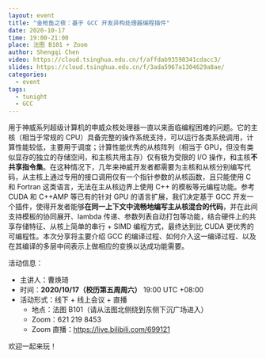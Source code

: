 ```yaml
---
layout: event
title: "金枪鱼之夜：基于 GCC 开发异构处理器编程插件"
date: 2020-10-17
time: 19:00-21:00
place: 法图 B101 + Zoom
author: Shengqi Chen
video: https://cloud.tsinghua.edu.cn/f/affdab93598341cdacc3/
slides: https://cloud.tsinghua.edu.cn/f/3ada5967a1304629a8ae/
categories:
  - event
tags:
  - tunight
  - GCC
---
```


用于神威系列超级计算机的申威众核处理器一直以来面临编程困难的问题。它的主核（相当于常规的 CPU）具备完整的操作系统支持，可以运行各类系统调用，计算性能较低，主要用于调度；计算性能优秀的从核阵列（相当于 GPU，但没有类似显存的独立的存储空间，和主核共用主存）仅有极为受限的 I/O 操作，和主核**不共享指令集**。在这种情况下，几年来神威开发者都需要为主核和从核分别编写代码，从主核上通过专用的接口调用仅有一个指针参数的从核函数，且只能使用 C 和 Fortran 这类语言，无法在主从核边界上使用 C++ 的模板等元编程功能。参考 CUDA 和 C++AMP 等已有的针对 GPU 的语言扩展，我们决定基于 GCC 开发一个插件，使得开发者能够**在同一上下文中流畅地编写主从核混合的代码**，并在此间支持模板的协同展开、lambda 传递、参数列表自动打包等功能，结合硬件上的共享存储特征、从核上简单的串行 + SIMD 编程方式，最终达到比 CUDA 更优秀的可编程性。本次分享将主要介绍 GCC 的编译过程、如何介入这一编译过程、以及在其编译的多层中间表示上做相应的变换以达成功能需要。

活动信息：

* 主讲人：曹焕琦
* 时间：**2020/10/17（校历第五周周六）** 19:00 UTC +08:00
* 活动形式：线下 + 线上会议 + 直播
  * 地点：法图 B101（请从法图北侧绕到东侧下沉广场进入）
  * Zoom：621 219 8453
  * Zoom 直播：https://live.bilibili.com/699121

欢迎一起来玩！
